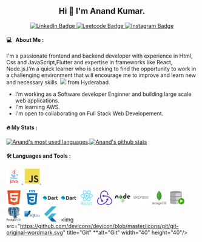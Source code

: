 <div id="header" align="center">
  <h2> Hi 👋 I'm Anand Kumar.</h2>
  <div id="badges">
    <a href="https://www.linkedin.com/in/anand-kumar96/">
      <img src="https://img.shields.io/badge/LinkedIn-blue?style=for-the-badge&logo=linkedin&logoColor=white" alt="LinkedIn Badge"/>
    </a>
    <a href="https://leetcode.com/u/anand-kumar96/">
      <img src="https://img.shields.io/badge/Leetcode-blue?style=for-the-badge&logo=leetcode&logoColor=white" alt="Leetcode Badge"/>
    </a>
    <a href="https://www.instagram.com/re_born_01/">
      <img src="https://img.shields.io/badge/Instagram-blue?style=for-the-badge&logo=instagram&logoColor=white" alt="Instagram Badge"/>
    </a>
  </div>
</div>

#### 💻 &nbsp; About Me :
I'm a passionate frontend and backend developer with experience in Html, Css and JavaScript,Flutter and expertise in frameworks like React, Node.js.I'm a quick learner who is seeking to find the opportunity to work in a challenging environment that will encourage me to improve and learn new and necessary skills. <img src="https://media.giphy.com/media/WUlplcMpOCEmTGBtBW/giphy.gif" width="30"> from Hyderabad.
- I’m working as a Software developer Enginner and building large scale web applications.
- I'm learning AWS.
- I'm open to collaborating on Full Stack Web Developement.

#### :fire: My Stats :

<a href="https://github.com/anand-kumar96">
  <img align="center" src="https://github-readme-stats.vercel.app/api/top-langs/?username=anand-kumar96&theme=light&count_private=true&layout=compact" width="205" alt="Anand's most used languages" />
</a>
<a href="https://github.com/anand-kumar96">
 <img align="center" src="https://github-readme-stats.vercel.app/api?username=anuraghazra&show_icons=true&theme=transparent" width="350" alt="Anand's github stats"/>
</a>

#### :hammer_and_wrench: Languages and Tools :
<div>
   <a href="https://www.oracle.com/java/" target="_blank" rel="noreferrer">
      <img src="https://github.com/devicons/devicon/blob/master/icons/java/java-original-wordmark.svg" alt="Java" width="40" height="40"/>&nbsp;</a>

   <a href="https://developer.mozilla.org/en-US/docs/Web/JavaScript" target="_blank" rel="noreferrer">
      <img src="https://github.com/devicons/devicon/blob/master/icons/javascript/javascript-original.svg" alt="JavaScript" width="40" height="40"/>&nbsp;</a>
  
  <img src="https://github.com/devicons/devicon/blob/master/icons/html5/html5-original.svg" title="HTML5" alt="HTML" width="40" height="40"/>&nbsp;
  <img src="https://github.com/devicons/devicon/blob/master/icons/css3/css3-plain-wordmark.svg"  title="CSS3" alt="CSS" width="40" height="40"/>&nbsp;
  <img src="https://github.com/devicons/devicon/blob/master/icons/dart/dart-original-wordmark.svg" title="Dart" alt="Dart" width="40" height="40"/>&nbsp;
  <img src="https://github.com/devicons/devicon/blob/master/icons/dart/dart-original-wordmark.svg" title="Dart" alt="Dart" width="40" height="40"/>&nbsp;
  <img src="https://github.com/devicons/devicon/blob/master/icons/react/react-original-wordmark.svg" title="React" alt="React" width="40" height="40"/>&nbsp;
  <img src="https://github.com/devicons/devicon/blob/master/icons/redux/redux-original.svg" title="Redux" alt="Redux " width="40" height="40"/>&nbsp;
  <img src="https://github.com/devicons/devicon/blob/master/icons/nodejs/nodejs-original-wordmark.svg" title="NodeJS" alt="NodeJS" width="40" height="40"/>&nbsp;
  <img src="https://github.com/devicons/devicon/blob/master/icons/express/express-original-wordmark.svg" title="Express" alt="=Express" width="40" height="40"/>&nbsp;
  <img src="https://github.com/devicons/devicon/blob/master/icons/mongodb/mongodb-original-wordmark.svg" title="MongoDb" alt="MongoDb" width="40" height="40"/>&nbsp;
  <img src="https://github.com/devicons/devicon/blob/master/icons/sqldeveloper/sqldeveloper-original.svg" title="Sql" alt="Sql" width="40" height="40"/>&nbsp;
  <img src="https://github.com/devicons/devicon/blob/master/icons/postgresql/postgresql-original-wordmark.svg" title="Postgresql" alt="postgresql" width="40" height="40"/>&nbsp;
  <img src="https://github.com/devicons/devicon/blob/master/icons/sqlite/sqlite-original-wordmark.svg" title="Sqlite"  alt="Sqlite" width="40" height="40"/>&nbsp;
  <img src="https://github.com/devicons/devicon/blob/master/icons/flutter/flutter-original.svg" title="Flutter" alt="Flutter" width="40" height="40"/>&nbsp;
  <img src="https://github.com/devicons/devicon/blob/master/icons/git/git-original-wordmark.svg" title="Git" **alt="Git" width="40" height="40"/>
</div>

